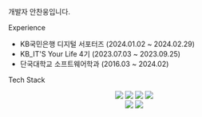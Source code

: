 개발자 안찬웅입니다.
<br>

Experience

- KB국민은행 디지털 서포터즈 (2024.01.02 ~ 2024.02.29)
- KB_IT'S Your Life 4기 (2023.07.03 ~ 2023.09.25)
- 단국대학교 소프트웨어학과 (2016.03 ~ 2024.02)

Tech Stack
<p align="center">
  <img src="https://img.shields.io/badge/Python-3776AB?style=for-the-badge&logo=python&logoColor=white"/>
  <img src="https://img.shields.io/badge/Java-ED8B00?style=for-the-badge&logo=java&logoColor=white"/>
  <img src="https://img.shields.io/badge/SpringBoot-6DB33F?style=for-the-badge&logo=spring-boot&logoColor=white"/>
  <img src="https://img.shields.io/badge/Oracle-F80000?style=for-the-badge&logo=oracle&logoColor=white"/> <br>
  <img src="https://img.shields.io/badge/SWAGGER-85EA2D?style=for-the-badge&logo=swagger&logoColor=white"/>
  <img src="https://img.shields.io/badge/JIRA-0052CC?style=for-the-badge&logo=jira-software&logoColor=white"/>
</p> 
